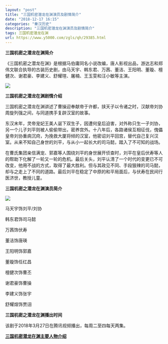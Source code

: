 ```yaml
---
layout: "post"
title: "三国机密潜龙在渊演员及剧情简介"
date: "2018-12-17 16:15"
categories: "秦汉历史"
description: "三国机密潜龙在渊演员及剧情简介"
tags: 三国机密潜龙在渊
url: https://www.y5000.com/zgls/qh/29385.html
---
```






**三国机密之潜龙在渊简介**

《三国机密之潜龙在渊》是根据马伯庸同名小说改编，唐人影视出品，游达志和郑伟文联合执导的古装历史剧，由马天宇、韩东君、万茜、董洁、王阳明、董璇、檀健次、谢君豪、李建义、舒耀瑄、屠楠、王玉雯和汪小敏等主演。

![](https://img.y5000.com/uploads/allimg/180322/8-1P3221335163T.jpg)

**三国机密之潜龙在渊剧情介绍**

三国机密之潜龙在渊讲述了曹操迎奉献帝于许都，挟天子以令诸之时，汉献帝刘协周旋列强之间，与同道携手复辟汉室的故事。

东汉末年，灵帝宠妃王美人诞下双生子，因遭何皇后迫害，对外称只生一子刘协，另一个儿子刘平则被人偷偷带出，密养宫外。十八年后，各路诸侯互相征伐，傀儡皇帝刘协重病沉疴，为挽救大厦将倾的汉室，他密诏刘平回宫，替代自己复兴汉室。从来不知自己身世的刘平，与从小一起长大的司马懿，踏入了不可知的战场。

在曹氏集团亲信满宠、郭嘉等人围绕刘平的身世展开侦查时，刘平在皇后伏寿等人的帮助下化解了一轮又一轮的危机。最后关头，刘平认清了一个时代的变更已不可改变，他用不战的方式，取得了最大胜利。但与其政见不同、手段狠辣的司马懿，却与之走上了不同的道路。最后刘平在稳定了中原的和平局面后，与伏寿在民间行医济世，教授儿童。

**三国机密之潜龙在渊演员简介**

**![](https://img.y5000.com/uploads/allimg/180322/8-1P322133F1236.jpg)**

马天宇饰刘平/刘协

韩东君饰司马懿

万茜饰伏寿

董洁饰唐瑛

王阳明饰郭嘉

董璇饰任红昌

檀健次饰曹丕

谢君豪饰曹操

李建义饰张宇

舒耀煊饰贾诩

**三国机密之潜龙在渊播出时间**

该剧于2018年3月27日在腾讯视频播出，每周二至四每天两集。

**[三国机密潜龙在渊主要人物介绍](https://www.y5000.com/zgls/sglj/29662.html)**
